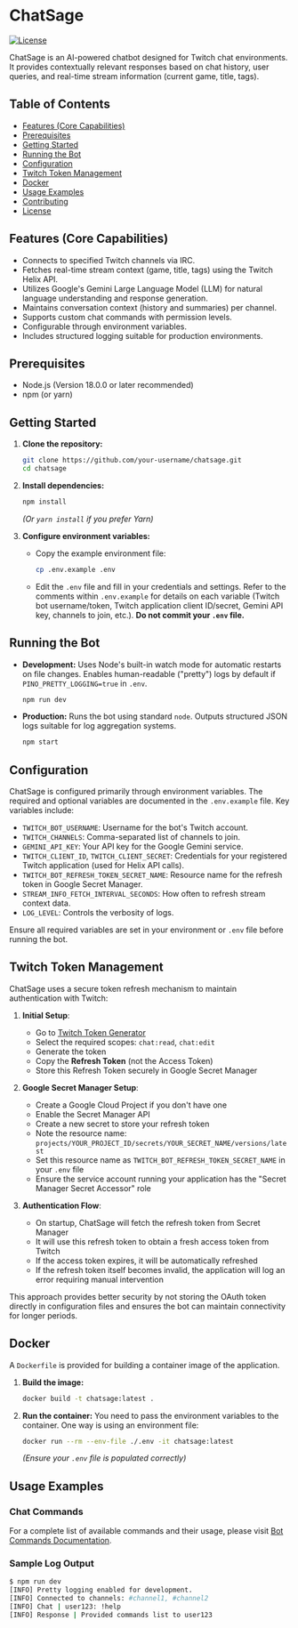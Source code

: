 # ChatSage

[![License](https://img.shields.io/badge/License-BSD%202--Clause-blue.svg)](LICENSE.md) 

ChatSage is an AI-powered chatbot designed for Twitch chat environments. It provides contextually relevant responses based on chat history, user queries, and real-time stream information (current game, title, tags).

## Table of Contents

- [Features (Core Capabilities)](#features-core-capabilities)
- [Prerequisites](#prerequisites)
- [Getting Started](#getting-started)
- [Running the Bot](#running-the-bot)
- [Configuration](#configuration)
- [Twitch Token Management](#twitch-token-management)
- [Docker](#docker)
- [Usage Examples](#usage-examples)
- [Contributing](#contributing)
- [License](#license)

## Features (Core Capabilities)

*   Connects to specified Twitch channels via IRC.
*   Fetches real-time stream context (game, title, tags) using the Twitch Helix API.
*   Utilizes Google's Gemini Large Language Model (LLM) for natural language understanding and response generation.
*   Maintains conversation context (history and summaries) per channel.
*   Supports custom chat commands with permission levels.
*   Configurable through environment variables.
*   Includes structured logging suitable for production environments.

## Prerequisites

*   Node.js (Version 18.0.0 or later recommended)
*   npm (or yarn)

## Getting Started

1.  **Clone the repository:**
    ```bash
    git clone https://github.com/your-username/chatsage.git
    cd chatsage
    ```

2.  **Install dependencies:**
    ```bash
    npm install
    ```
    *(Or `yarn install` if you prefer Yarn)*

3.  **Configure environment variables:**
    *   Copy the example environment file:
        ```bash
        cp .env.example .env
        ```
    *   Edit the `.env` file and fill in your credentials and settings. Refer to the comments within `.env.example` for details on each variable (Twitch bot username/token, Twitch application client ID/secret, Gemini API key, channels to join, etc.). **Do not commit your `.env` file.**

## Running the Bot

*   **Development:**
    Uses Node's built-in watch mode for automatic restarts on file changes. Enables human-readable ("pretty") logs by default if `PINO_PRETTY_LOGGING=true` in `.env`.
    ```bash
    npm run dev
    ```

*   **Production:**
    Runs the bot using standard `node`. Outputs structured JSON logs suitable for log aggregation systems.
    ```bash
    npm start
    ```

## Configuration

ChatSage is configured primarily through environment variables. The required and optional variables are documented in the `.env.example` file. Key variables include:

*   `TWITCH_BOT_USERNAME`: Username for the bot's Twitch account.
*   `TWITCH_CHANNELS`: Comma-separated list of channels to join.
*   `GEMINI_API_KEY`: Your API key for the Google Gemini service.
*   `TWITCH_CLIENT_ID`, `TWITCH_CLIENT_SECRET`: Credentials for your registered Twitch application (used for Helix API calls).
*   `TWITCH_BOT_REFRESH_TOKEN_SECRET_NAME`: Resource name for the refresh token in Google Secret Manager.
*   `STREAM_INFO_FETCH_INTERVAL_SECONDS`: How often to refresh stream context data.
*   `LOG_LEVEL`: Controls the verbosity of logs.

Ensure all required variables are set in your environment or `.env` file before running the bot.

## Twitch Token Management

ChatSage uses a secure token refresh mechanism to maintain authentication with Twitch:

1. **Initial Setup**:
   - Go to [Twitch Token Generator](https://twitchtokengenerator.com)
   - Select the required scopes: `chat:read`, `chat:edit`
   - Generate the token
   - Copy the **Refresh Token** (not the Access Token)
   - Store this Refresh Token securely in Google Secret Manager

2. **Google Secret Manager Setup**:
   - Create a Google Cloud Project if you don't have one
   - Enable the Secret Manager API
   - Create a new secret to store your refresh token
   - Note the resource name: `projects/YOUR_PROJECT_ID/secrets/YOUR_SECRET_NAME/versions/latest`
   - Set this resource name as `TWITCH_BOT_REFRESH_TOKEN_SECRET_NAME` in your `.env` file
   - Ensure the service account running your application has the "Secret Manager Secret Accessor" role

3. **Authentication Flow**:
   - On startup, ChatSage will fetch the refresh token from Secret Manager
   - It will use this refresh token to obtain a fresh access token from Twitch
   - If the access token expires, it will be automatically refreshed
   - If the refresh token itself becomes invalid, the application will log an error requiring manual intervention

This approach provides better security by not storing the OAuth token directly in configuration files and ensures the bot can maintain connectivity for longer periods.

## Docker

A `Dockerfile` is provided for building a container image of the application.

1.  **Build the image:**
    ```bash
    docker build -t chatsage:latest .
    ```

2.  **Run the container:**
    You need to pass the environment variables to the container. One way is using an environment file:
    ```bash
    docker run --rm --env-file ./.env -it chatsage:latest
    ```
    *(Ensure your `.env` file is populated correctly)*

## Usage Examples

### Chat Commands

For a complete list of available commands and their usage, please visit [Bot Commands Documentation](https://detekoi.github.io/botcommands.html).

### Sample Log Output

```bash
$ npm run dev
[INFO] Pretty logging enabled for development.
[INFO] Connected to channels: #channel1, #channel2
[INFO] Chat | user123: !help
[INFO] Response | Provided commands list to user123
```
